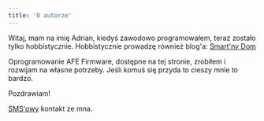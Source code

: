 ```yaml
---
title: 'O autorze'
---
```


Witaj, mam na imię Adrian, kiedyś zawodowo programowałem, teraz zostało tylko hobbistycznie. Hobbistycznie prowadzę również blog'a: [Smart'ny Dom](https://www.smartnydom.pl?target=_blank)

Oprogramowanie AFE Firmware, dostępne na tej stronie, zrobiłem i rozwijam na własne potrzeby. Jeśli komuś się przyda to cieszy mnie to bardzo.

Pozdrawiam!

[SMS'owy](http://adrian.czabanowski.com?target=_blank) kontakt ze mna.